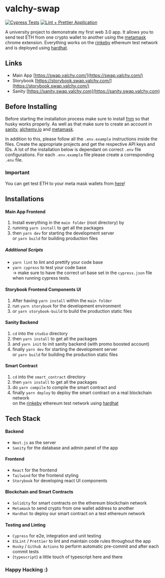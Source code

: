 # valchy-swap

[![Cypress Tests](https://github.com/Valchy/valchy-swap/actions/workflows/cypress-tests.js.yml/badge.svg)](https://github.com/Valchy/valchy-swap/actions/workflows/cypress-tests.js.yml)
[![Lint + Prettier Application](https://github.com/Valchy/valchy-swap/actions/workflows/lint-prettier.js.yml/badge.svg)](https://github.com/Valchy/valchy-swap/actions/workflows/lint-prettier.js.yml)

A university project to demonstrate my first web 3.0 app. It allows you to send test ETH from one crypto wallet to another using the [metamask](https://chrome.google.com/webstore/detail/metamask/nkbihfbeogaeaoehlefnkodbefgpgknn?hl=en) chrome extension. Everything works on the [rinkeby](https://www.rinkeby.io/) ethereum test network and is deployed using [hardhat](https://hardhat.org/).

## Links

-   Main App [https://swap.valchy.com/](https://swap.valchy.com/)
-   Storybook [https://storybook.swap.valchy.com/](https://storybook.swap.valchy.com/)
-   Sanity [https://sanity.swap.valchy.com](https://sanity.swap.valchy.com)

## Before Installing

Before starting the installation process make sure to install [fnm](https://github.com/Schniz/fnm) so that husky works properly. As well as that make sure to create an account in [sanity](https://www.sanity.io), [alchemy.io](https://dashboard.alchemyapi.io/) and [metamask](https://chrome.google.com/webstore/detail/metamask/nkbihfbeogaeaoehlefnkodbefgpgknn?hl=en).

In addition to this, please follow all the `.env.example` instructions inside the files. Create the appropriate projects and get the respective API keys and IDs. A lot of the installation below is dependant on correct `.env` file configurations. For each `.env.example` file please create a corresponding `.env` file.

### Important

You can get test ETH to your meta mask wallets from [here](https://faucets.chain.link/rinkeby)!

## Installations

#### Main App Frontend

1. Install everything in the `main folder` (root directory) by
2. running `yarn install` to get all the packages
3. then `yarn dev` for starting the development server  
   or `yarn build` for building production files

##### Additional Scripts

-   `yarn lint` to lint and prettify your code base
-   `yarn cypress` to test your code base  
    -> make sure to have the correct url base set in the `cypress.json` file when running cypress tests.

#### Storybook Frontend Components UI

1. After having `yarn install` within the `main folder`
2. run `yarn storybook` for the development environment
3. or `yarn storybook-build` to build the production static files

#### Sanity Backend

1. `cd` into the `studio` directory
2. then `yarn install` to get all the packages
3. and `yarn init` to init sanity backend (with promo boosted account)
4. finally `yarn dev` for starting the development server  
   or `yarn build` for building the production static files

#### Smart Contract

1. `cd` into the `smart_contract` directory
2. then `yarn install` to get all the packages
3. do `yarn compile` to compile the smart contract and
4. finally `yarn deploy` to deploy the smart contract on a real blockchain network  
   on the [rinkeby](https://www.rinkeby.io/) ethereum test network using [hardhat](https://hardhat.org/)

## Tech Stack

#### Backend

-   `Next.js` as the server
-   `Sanity` for the database and admin panel of the app

#### Frontend

-   `React` for the frontend
-   `Tailwind` for the frontend styling
-   `Storybook` for developing react UI components

#### Blockchain and Smart Contracts

-   `Solidity` for smart contracts on the ethereum blockchain network
-   `Metamask` to send crypto from one wallet address to another
-   `Hardhat` to deploy our smart contract on a test ethereum network

#### Testing and Linting

-   `Cypress` for e2e, integration and unit testing
-   `ESLint` / `Prettier` to lint and maintain code rules throughout the app
-   `Husky` / `Github Actions` to perform automatic pre-commit and after each commit tests
-   (`typescript`) a little touch of typescript here and there

### Happy Hacking :)
